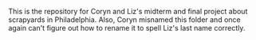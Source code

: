This is the repository for Coryn and Liz's midterm and final project about scrapyards in Philadelphia. Also, Coryn misnamed this folder and once again can't figure out how to rename it to spell Liz's last name correctly.
